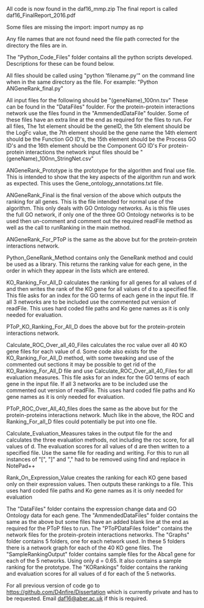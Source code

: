 All code is now found in the daf16_mmp.zip
The final report is called daf16_FinalReport_2016.pdf

Some files are missing the import: import numpy as np

Any file names that are not found need the file path corrected for the directory the files are in.

The "Python_Code_Files" folder contains all the python scripts developed.
Descriptions for these can be found below.

All files should be called using "python 'filename.py'" on the command line
when in the same directory as the file.
For example: "Python ANGeneRank_final.py" 

All input files for the following should be "(geneName)_100nn.tsv" These can be
found in the "DataFiles" foulder. For the protein-protein interactions network use
the files found in the "AmmendedDataFile" foulder. Some of these files have an extra line at
the end as required for the files to run. For all files, The 1st element should be the geneID,
the 5th element should be the LogFc value, the 7th element should be the gene name the 14th 
element should be the Function GO ID's, the 15th element should be the Process GO ID's and the 
16th element should be the Component GO ID's 
For protein-protein interactions the network input files should be "(geneName)_100nn_StringNet.csv" 

ANGeneRank_Prototype is the prototype for the algorithm and final use file. 
This is intended to show that the key aspects of the algorithm run and work as expected.
This uses the Gene_ontology_annotations.txt file. 

ANGeneRank_Final is the final version of the above which outputs the ranking
for all genes. This is the file intended for normal use of the algorithm. This only 
deals with GO Ontology networks. As is this file uses the full GO network, if only one
of the three GO Ontology networks is to be used then un-comment and comment out the 
required readFile method as well as the call to runRanking in the main method.

ANGeneRank_For_PToP is the same as the above but for the protein-protein
interactions network.

Python_GeneRank_Method contains only the GeneRank method and could be used as a library.
This returns the ranking value for each gene, in the order in which they appear in the lists which
are entered.

KO_Ranking_For_All_D calculates the ranking for all genes for all values of d and then
writes the rank of the KO gene for all values of d to a specified file. This file asks
for an index for the GO terms of each gene in the input file. If all 3 networks are to be 
included use the commented put version of readFile. This uses hard coded file paths and Ko gene names 
as it is only needed for evaluation.

PToP_KO_Ranking_For_All_D does the above but for the protein-protein interactions
network.

Calculate_ROC_Over_all_40_Files calculates the roc value over all 40 KO gene files
for each value of d. Some code also exists for the KO_Ranking_For_All_D method, 
with some tweaking and use of the commented out sections it may be possible to get rid of the 
KO_Ranking_For_All_D file and use Calculate_ROC_Over_all_40_Files for all evaluation measures.
This file asks for an index for the GO terms of each gene in the input file. If all 3 networks 
are to be included use the commented out version of readFile.
This uses hard coded file paths and Ko gene names as it is only needed for evaluation.

PToP_ROC_Over_All_40_files does the same as the above but for the protein-proteins
interactions network. Much like in the above, the ROC and Ranking_For_all_D files
could potentially be put into one file.

Calculate_Evaluation_Measures takes in the output file for the 
and calculates the three evaluation methods, not including the roc score, for
all values of d. The evaluation scores for all values of d are then written to
a specified file. Use the same file for reading and writing. For this to run all 
instances of "[", "]" and "," had to be removed using find and replace in NotePad++

Rank_On_Expression_Value creates the ranking for each KO gene based only on their
expression values. Then outputs these rankings to a file. This uses hard coded file
paths and Ko gene names as it is only needed for evaluation

The "DataFiles" folder contains the expression change data and GO Ontology data for each gene.
The "AmmendedDataFiles" folder contains the same as the above but some files have an added blank line
at the end as required for the PToP files to run.
The "PToPDataFiles folder" contains the network files for the protein-protein interactions networks.
The "Graphs" folder contains 5 folders, one for each network used. In these 5 folders there is a
network graph for each of the 40 KO gene files.
The "SampleRankingOutput" folder contains sample files for the Abca1 gene for each of the 5 networks.
Using only d = 0.65. It also contains a sample ranking for the prototype.
The "KORankings" folder contains the ranking and evaluation scores for all values of d for each
of the 5 networks.

For all previous version of code go to https://github.com/D4nfire/Dissertation
which is currently private and has to be requested. Email daf16@aber.ac.uk if this
is required.
